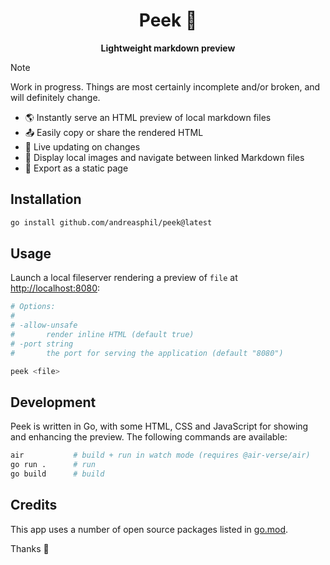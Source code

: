 <h1 align="center">
  Peek 🌚
</h1>

<p align="center">
  <strong>Lightweight markdown preview</strong>
</p>

> [!NOTE]
>
> Work in progress. Things are most certainly incomplete and/or broken, and will
> definitely change.

- 🌎 Instantly serve an HTML preview of local markdown files
- 📤 Easily copy or share the rendered HTML
- 🚧 Live updating on changes
- 🚧 Display local images and navigate between linked Markdown files
- 🚧 Export as a static page

## Installation

```sh
go install github.com/andreasphil/peek@latest
```

## Usage

Launch a local fileserver rendering a preview of `file` at <http://localhost:8080>:

```sh
# Options:
#
# -allow-unsafe
#   	render inline HTML (default true)
# -port string
#   	the port for serving the application (default "8080")

peek <file>
```

## Development

Peek is written in Go, with some HTML, CSS and JavaScript for showing and enhancing the preview. The following commands are available:

```sh
air           # build + run in watch mode (requires @air-verse/air)
go run .      # run
go build      # build
```

## Credits

This app uses a number of open source packages listed in [go.mod](./go.mod).

Thanks 🙏
